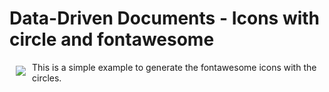 # Data-Driven Documents - Icons with circle and fontawesome

<a href="http://d3js.org"><img src="http://d3js.org/logo.svg" align="left" hspace="10" vspace="6"></a>

This is a simple example to generate the fontawesome icons with the circles. 